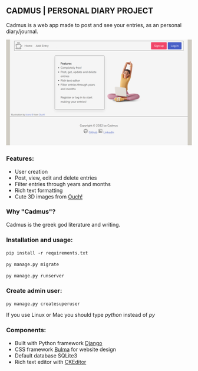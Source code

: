 ## CADMUS | PERSONAL DIARY PROJECT
Cadmus is a web app made to post and see your entries, as an personal diary/journal.

![Screenshot](capture1.png)

### Features:
- User creation
- Post, view, edit and delete entries
- Filter entries through years and months
- Rich text formatting
- Cute 3D images from [Ouch!][def3]

### Why "Cadmus"?
Cadmus is the greek god literature and writing.

### Installation and usage:
`pip install -r requirements.txt`

`py manage.py migrate`

`py manage.py runserver`

### Create admin user:
`py manage.py createsuperuser`

If you use Linux or Mac you should type <em>python</em> instead of <em>py</em>

### Components:
- Built with Python framework [Django][def]
- CSS framework [Bulma][def4] for website design
- Default database SQLite3
- Rich text editor with [CKEditor][def2]

[def]: https://www.djangoproject.
[def2]: https://ckeditor.com
[def3]: https://iconos8.es/illustrations
[def4]: https://bulma.io

